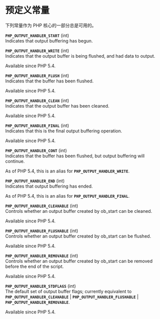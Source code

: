 预定义常量
==========

下列常量作为 PHP 核心的一部分总是可用的。

**`PHP_OUTPUT_HANDLER_START`** (<span class="type">int</span>)  
Indicates that output buffering has begun.

**`PHP_OUTPUT_HANDLER_WRITE`** (<span class="type">int</span>)  
Indicates that the output buffer is being flushed, and had data to
output.

Available since PHP 5.4.

**`PHP_OUTPUT_HANDLER_FLUSH`** (<span class="type">int</span>)  
Indicates that the buffer has been flushed.

Available since PHP 5.4.

**`PHP_OUTPUT_HANDLER_CLEAN`** (<span class="type">int</span>)  
Indicates that the output buffer has been cleaned.

Available since PHP 5.4.

**`PHP_OUTPUT_HANDLER_FINAL`** (<span class="type">int</span>)  
Indicates that this is the final output buffering operation.

Available since PHP 5.4.

**`PHP_OUTPUT_HANDLER_CONT`** (<span class="type">int</span>)  
Indicates that the buffer has been flushed, but output buffering will
continue.

As of PHP 5.4, this is an alias for **`PHP_OUTPUT_HANDLER_WRITE`**.

**`PHP_OUTPUT_HANDLER_END`** (<span class="type">int</span>)  
Indicates that output buffering has ended.

As of PHP 5.4, this is an alias for **`PHP_OUTPUT_HANDLER_FINAL`**.

**`PHP_OUTPUT_HANDLER_CLEANABLE`** (<span class="type">int</span>)  
Controls whether an output buffer created by <span
class="function">ob\_start</span> can be cleaned.

Available since PHP 5.4.

**`PHP_OUTPUT_HANDLER_FLUSHABLE`** (<span class="type">int</span>)  
Controls whether an output buffer created by <span
class="function">ob\_start</span> can be flushed.

Available since PHP 5.4.

**`PHP_OUTPUT_HANDLER_REMOVABLE`** (<span class="type">int</span>)  
Controls whether an output buffer created by <span
class="function">ob\_start</span> can be removed before the end of the
script.

Available since PHP 5.4.

**`PHP_OUTPUT_HANDLER_STDFLAGS`** (<span class="type">int</span>)  
The default set of output buffer flags; currently equivalent to
**`PHP_OUTPUT_HANDLER_CLEANABLE`** \| **`PHP_OUTPUT_HANDLER_FLUSHABLE`**
\| **`PHP_OUTPUT_HANDLER_REMOVABLE`**.

Available since PHP 5.4.
